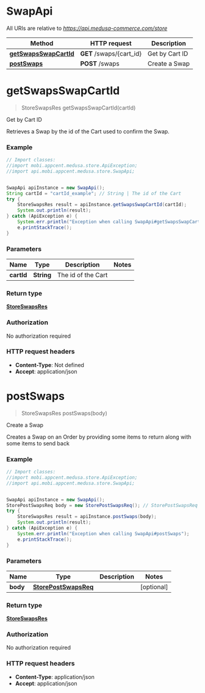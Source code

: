 # SwapApi

All URIs are relative to *https://api.medusa-commerce.com/store*

Method | HTTP request | Description
------------- | ------------- | -------------
[**getSwapsSwapCartId**](SwapApi.md#getSwapsSwapCartId) | **GET** /swaps/{cart_id} | Get by Cart ID
[**postSwaps**](SwapApi.md#postSwaps) | **POST** /swaps | Create a Swap

<a name="getSwapsSwapCartId"></a>
# **getSwapsSwapCartId**
> StoreSwapsRes getSwapsSwapCartId(cartId)

Get by Cart ID

Retrieves a Swap by the id of the Cart used to confirm the Swap.

### Example
```java
// Import classes:
//import mobi.appcent.medusa.store.ApiException;
//import api.mobi.appcent.medusa.store.SwapApi;


SwapApi apiInstance = new SwapApi();
String cartId = "cartId_example"; // String | The id of the Cart
try {
    StoreSwapsRes result = apiInstance.getSwapsSwapCartId(cartId);
    System.out.println(result);
} catch (ApiException e) {
    System.err.println("Exception when calling SwapApi#getSwapsSwapCartId");
    e.printStackTrace();
}
```

### Parameters

Name | Type | Description  | Notes
------------- | ------------- | ------------- | -------------
 **cartId** | **String**| The id of the Cart |

### Return type

[**StoreSwapsRes**](StoreSwapsRes.md)

### Authorization

No authorization required

### HTTP request headers

 - **Content-Type**: Not defined
 - **Accept**: application/json

<a name="postSwaps"></a>
# **postSwaps**
> StoreSwapsRes postSwaps(body)

Create a Swap

Creates a Swap on an Order by providing some items to return along with some items to send back

### Example
```java
// Import classes:
//import mobi.appcent.medusa.store.ApiException;
//import api.mobi.appcent.medusa.store.SwapApi;


SwapApi apiInstance = new SwapApi();
StorePostSwapsReq body = new StorePostSwapsReq(); // StorePostSwapsReq | 
try {
    StoreSwapsRes result = apiInstance.postSwaps(body);
    System.out.println(result);
} catch (ApiException e) {
    System.err.println("Exception when calling SwapApi#postSwaps");
    e.printStackTrace();
}
```

### Parameters

Name | Type | Description  | Notes
------------- | ------------- | ------------- | -------------
 **body** | [**StorePostSwapsReq**](StorePostSwapsReq.md)|  | [optional]

### Return type

[**StoreSwapsRes**](StoreSwapsRes.md)

### Authorization

No authorization required

### HTTP request headers

 - **Content-Type**: application/json
 - **Accept**: application/json

